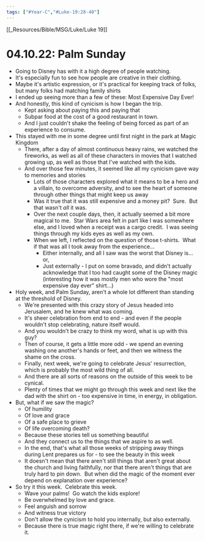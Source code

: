 ```yaml
---
tags: ["#Year-C","#Luke-19:28-40"]
---
```

[[_Resources/Bible/MSG/Luke/Luke 19]]
# 04.10.22: Palm Sunday

* Going to Disney has with it a high degree of people watching. 
* It's especially fun to see how people are creative in their clothing. 
* Maybe it's artistic expression, or it's practical for keeping track of folks, but many folks had matching family shirts
* I ended up seeing more than a few of these: Most Expensive Day Ever!
* And honestly, this kind of cynicism is how I began the trip. 
	* Kept asking about paying this and paying that
	* Subpar food at the cost of a good restaurant in town.
	* And I just couldn't shake the feeling of being forced as part of an experience to consume. 
* This stayed with me in some degree until first night in the park at Magic Kingdom
	* There, after a day of almost continuous heavy rains, we watched the fireworks, as well as all of these characters in movies that I watched growing up, as well as those that I've watched with the kids.
	* And over those few minutes, it seemed like all my cynicism gave way to memories and stories
		* Lots of those characters explored what it means to be a hero and a villain, to overcome adversity, and to see the heart of someone through other things that might keep us away
		* Was it true that it was still expensive and a money pit?  Sure.  But that wasn't _all_ it was.
		* Over the next couple days, then, it actually seemed a bit more magical to me.  Star Wars area felt in part like I was somewhere else, and I loved when a receipt was a cargo credit.  I was seeing things through my kids eyes as well as my own.
		* When we left, I reflected on the question of those t-shirts.  What if that was all I took away from the experience...
			* Either internally, and all I saw was the worst that Disney is... or,
			* Just externally - I put on some bravado, and didn't actually acknowledge that I too had caught some of the Disney magic (interesting how it was mostly men who wore the "most expensive day ever" shirt...)
* Holy week, and Palm Sunday, aren't a whole lot different than standing at the threshold of Disney.
	* We're presented with this crazy story of Jesus headed into Jerusalem, and he knew what was coming.
	* It's sheer celebration from end to end - and even if the people wouldn't stop celebrating, nature itself would.
	* And you wouldn't be crazy to think my word, what is up with this guy? 
	* Then of course, it gets a little more odd - we spend an evening washing one another's hands or feet, and then we witness the shame on the cross.
	* Finally, next week, we're going to celebrate Jesus' resurrection, which is probably the most wild thing of all.
	* And there are all sorts of reasons on the outside of this week to be cynical.
	* Plenty of times that we might go through this week and next like the dad with the shirt on - too expensive in time, in energy, in obligation. 
* But, what if we saw the magic?
	* Of humility
	* Of love and grace
	* Of a safe place to grieve
	* Of life overcoming death?
	* Because these stories tell us something beautiful
	* And they connect us to the things that we aspire to as well.
	* In the end, that's what all those weeks of stripping away things during Lent prepares us for - to see the beauty in this week
	* It doesn't mean that there aren't still things that aren't great about the church and living faithfully, nor that there aren't things that are truly hard to pin down.  But when did the magic of the moment ever depend on explanation over experience?
* So try it this week.  Celebrate this week.
	* Wave your palms!  Go watch the kids explore!
	* Be overwhelmed by love and grace.
	* Feel anguish and sorrow
	* And witness true victory
	* Don't allow the cynicism to hold you internally, but also externally. 
	* Because there is true magic right there, if we're willing to celebrate it.
